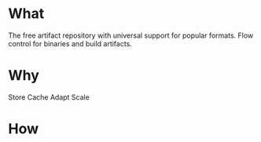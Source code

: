 # What
The free artifact repository with universal support for popular formats. 
Flow control for binaries and build artifacts.

# Why
Store
Cache
Adapt
Scale

# How